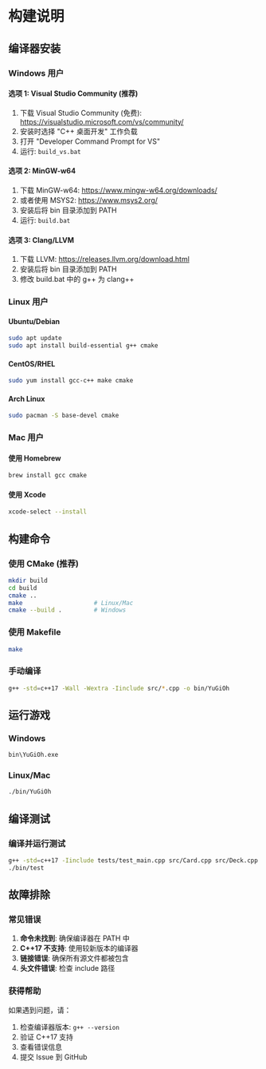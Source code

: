 # 构建说明

## 编译器安装

### Windows 用户

#### 选项 1: Visual Studio Community (推荐)
1. 下载 Visual Studio Community (免费): https://visualstudio.microsoft.com/vs/community/
2. 安装时选择 "C++ 桌面开发" 工作负载
3. 打开 "Developer Command Prompt for VS"
4. 运行: `build_vs.bat`

#### 选项 2: MinGW-w64
1. 下载 MinGW-w64: https://www.mingw-w64.org/downloads/
2. 或者使用 MSYS2: https://www.msys2.org/
3. 安装后将 bin 目录添加到 PATH
4. 运行: `build.bat`

#### 选项 3: Clang/LLVM
1. 下载 LLVM: https://releases.llvm.org/download.html
2. 安装后将 bin 目录添加到 PATH
3. 修改 build.bat 中的 g++ 为 clang++

### Linux 用户

#### Ubuntu/Debian
```bash
sudo apt update
sudo apt install build-essential g++ cmake
```

#### CentOS/RHEL
```bash
sudo yum install gcc-c++ make cmake
```

#### Arch Linux
```bash
sudo pacman -S base-devel cmake
```

### Mac 用户

#### 使用 Homebrew
```bash
brew install gcc cmake
```

#### 使用 Xcode
```bash
xcode-select --install
```

## 构建命令

### 使用 CMake (推荐)
```bash
mkdir build
cd build
cmake ..
make                    # Linux/Mac
cmake --build .         # Windows
```

### 使用 Makefile
```bash
make
```

### 手动编译
```bash
g++ -std=c++17 -Wall -Wextra -Iinclude src/*.cpp -o bin/YuGiOh
```

## 运行游戏

### Windows
```cmd
bin\YuGiOh.exe
```

### Linux/Mac
```bash
./bin/YuGiOh
```

## 编译测试

### 编译并运行测试
```bash
g++ -std=c++17 -Iinclude tests/test_main.cpp src/Card.cpp src/Deck.cpp src/Player.cpp src/CardDatabase.cpp -o bin/test
./bin/test
```

## 故障排除

### 常见错误

1. **命令未找到**: 确保编译器在 PATH 中
2. **C++17 不支持**: 使用较新版本的编译器
3. **链接错误**: 确保所有源文件都被包含
4. **头文件错误**: 检查 include 路径

### 获得帮助

如果遇到问题，请：
1. 检查编译器版本: `g++ --version`
2. 验证 C++17 支持
3. 查看错误信息
4. 提交 Issue 到 GitHub
